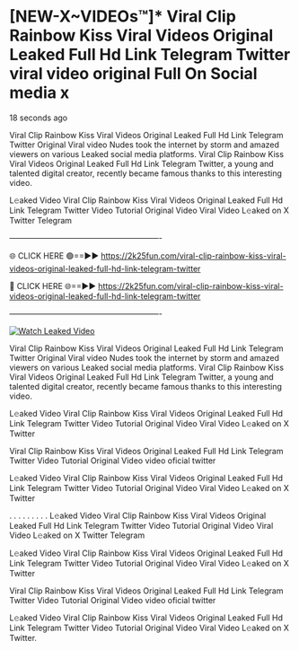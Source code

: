 # [NEW-X~VIDEOs™]* Viral Clip Rainbow Kiss Viral Videos Original Leaked Full Hd Link Telegram Twitter viral video original Full On Social media x

18 seconds ago

Viral Clip Rainbow Kiss Viral Videos Original Leaked Full Hd Link Telegram Twitter Original Viral video Nudes took the internet by storm and amazed viewers on various Leaked social media platforms. Viral Clip Rainbow Kiss Viral Videos Original Leaked Full Hd Link Telegram Twitter, a young and talented digital creator, recently became famous thanks to this interesting video.

L𝚎aked Video Viral Clip Rainbow Kiss Viral Videos Original Leaked Full Hd Link Telegram Twitter Video Tutorial Original Video Viral Video L𝚎aked on X Twitter Telegram

———————————————————-

🌐 CLICK HERE 🟢==►► https://2k25fun.com/viral-clip-rainbow-kiss-viral-videos-original-leaked-full-hd-link-telegram-twitter

🔴 CLICK HERE 🌐==►► https://2k25fun.com/viral-clip-rainbow-kiss-viral-videos-original-leaked-full-hd-link-telegram-twitter

———————————————————-

[![Watch Leaked Video](https://miro.medium.com/v2/resize:fit:828/format:webp/1*cilzJN44JGOrTw9NJCrNHA.gif "Watch Leaked Video")](https://2k25fun.com/viral-clip-rainbow-kiss-viral-videos-original-leaked-full-hd-link-telegram-twitter)

Viral Clip Rainbow Kiss Viral Videos Original Leaked Full Hd Link Telegram Twitter Original Viral video Nudes took the internet by storm and amazed viewers on various Leaked social media platforms. Viral Clip Rainbow Kiss Viral Videos Original Leaked Full Hd Link Telegram Twitter, a young and talented digital creator, recently became famous thanks to this interesting video.

L𝚎aked Video Viral Clip Rainbow Kiss Viral Videos Original Leaked Full Hd Link Telegram Twitter Video Tutorial Original Video Viral Video L𝚎aked on X Twitter

Viral Clip Rainbow Kiss Viral Videos Original Leaked Full Hd Link Telegram Twitter Video Tutorial Original Video video oficial twitter

L𝚎aked Video Viral Clip Rainbow Kiss Viral Videos Original Leaked Full Hd Link Telegram Twitter Video Tutorial Original Video Viral Video L𝚎aked on X Twitter

. . . . . . . . . L𝚎aked Video Viral Clip Rainbow Kiss Viral Videos Original Leaked Full Hd Link Telegram Twitter Video Tutorial Original Video Viral Video L𝚎aked on X Twitter Telegram

L𝚎aked Video Viral Clip Rainbow Kiss Viral Videos Original Leaked Full Hd Link Telegram Twitter Video Tutorial Original Video Viral Video L𝚎aked on X Twitter

Viral Clip Rainbow Kiss Viral Videos Original Leaked Full Hd Link Telegram Twitter Video Tutorial Original Video video oficial twitter

L𝚎aked Video Viral Clip Rainbow Kiss Viral Videos Original Leaked Full Hd Link Telegram Twitter Video Tutorial Original Video Viral Video L𝚎aked on X Twitter.